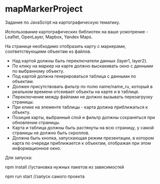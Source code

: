 # mapMarkerProject

Задание по JavaScript на картографическую тематику. 

Использование картографических библиотек на ваше усмотрение - Leaflet, OpenLayer, Mapbox, Yandex Maps.

На странице необходимо отобразить карту с маркерами, соответствующими объектам из файлов.

- Над картой должны быть переключатели данных (layer1, layer2).
- По клику на маркер на карте должно выскакивать окно с данными по выбранному объекту.
- Под картой должна генерироваться таблица с данными по объектам.
- Должен присутствовать фильтр по полю name/name_ru, который в реальном времени отсеивает объекты на карте и в таблице.
- Переключение между файлами не должно вызывать перезагрузку страницы.
- При клике на элементе таблицы - карта должна приближаться к объекту.
- Позиция карты, выбранный слой и фильтр должны сохраняться при обновлении страницы.
- Карта и таблица должны быть растянуты на всю страницу, у самой страницы не должно быть скроллов.
- Должна быть кнопка, запускающая режим презентации, в котором карта по очереди приближается к объектам, отображая при этом информационное окно.


Для запуска: 

npm install //установка нужных пакетов из зависимостей

npm run start //запуск самого проекта
